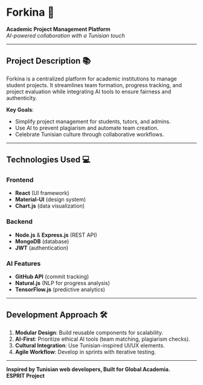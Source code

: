# Forkina 🍴  
**Academic Project Management Platform**  
*AI-powered collaboration with a Tunisian touch*  

---

## Project Description 📚  
Forkina is a centralized platform for academic institutions to manage student projects. It streamlines team formation, progress tracking, and project evaluation while integrating AI tools to ensure fairness and authenticity.  

**Key Goals**:  
- Simplify project management for students, tutors, and admins.  
- Use AI to prevent plagiarism and automate team creation.  
- Celebrate Tunisian culture through collaborative workflows.  

---

## Technologies Used 💻  
### Frontend  
- **React** (UI framework)  
- **Material-UI** (design system)  
- **Chart.js** (data visualization)  

### Backend  
- **Node.js** & **Express.js** (REST API)  
- **MongoDB** (database)  
- **JWT** (authentication)  

### AI Features  
- **GitHub API** (commit tracking)  
- **Natural.js** (NLP for progress analysis)  
- **TensorFlow.js** (predictive analytics)  

---

## Development Approach 🛠️  
1. **Modular Design**: Build reusable components for scalability.  
2. **AI-First**: Prioritize ethical AI tools (team matching, plagiarism checks).  
3. **Cultural Integration**: Use Tunisian-inspired UI/UX elements.  
4. **Agile Workflow**: Develop in sprints with iterative testing.  

---

**Inspired by Tunisian web developers, Built for Global Academia.**  
**ESPRIT Project**
